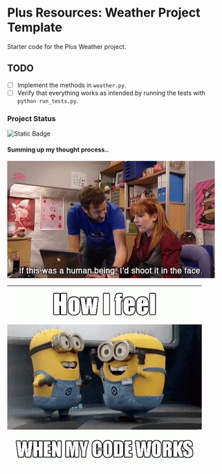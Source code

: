 # Plus Resources: Weather Project Template

Starter code for the Plus Weather project.

## TODO

- [ ] Implement the methods in `weather.py`.
- [ ] Verify that everything works as intended by running the tests with `python run_tests.py`.

### Project Status
![Static Badge](https://img.shields.io/badge/Weather_Project-Passed-violet)


####  Summing up my thought process..
![How it started](image.png)


![How it's going](image-1.png)
